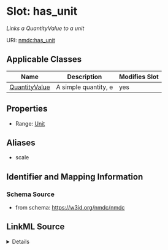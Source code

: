 # Slot: has_unit


_Links a QuantityValue to a unit_



URI: [nmdc:has_unit](https://w3id.org/nmdc/has_unit)



<!-- no inheritance hierarchy -->




## Applicable Classes

| Name | Description | Modifies Slot |
| --- | --- | --- |
[QuantityValue](QuantityValue.md) | A simple quantity, e |  yes  |







## Properties

* Range: [Unit](Unit.md)



## Aliases


* scale



## Identifier and Mapping Information







### Schema Source


* from schema: https://w3id.org/nmdc/nmdc




## LinkML Source

<details>
```yaml
name: has_unit
description: Links a QuantityValue to a unit
from_schema: https://w3id.org/nmdc/nmdc
aliases:
- scale
mappings:
- qud:unit
- schema:unitCode
rank: 1000
domain: QuantityValue
alias: has_unit
domain_of:
- QuantityValue
range: unit

```
</details>